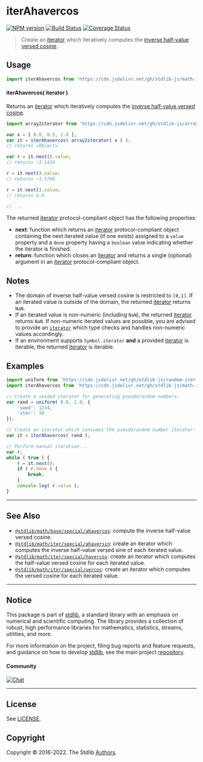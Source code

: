 <!--

@license Apache-2.0

Copyright (c) 2020 The Stdlib Authors.

Licensed under the Apache License, Version 2.0 (the "License");
you may not use this file except in compliance with the License.
You may obtain a copy of the License at

   http://www.apache.org/licenses/LICENSE-2.0

Unless required by applicable law or agreed to in writing, software
distributed under the License is distributed on an "AS IS" BASIS,
WITHOUT WARRANTIES OR CONDITIONS OF ANY KIND, either express or implied.
See the License for the specific language governing permissions and
limitations under the License.

-->

# iterAhavercos

[![NPM version][npm-image]][npm-url] [![Build Status][test-image]][test-url] [![Coverage Status][coverage-image]][coverage-url] <!-- [![dependencies][dependencies-image]][dependencies-url] -->

> Create an [iterator][mdn-iterator-protocol] which iteratively computes the [inverse half-value versed cosine][@stdlib/math/base/special/ahavercos].

<!-- Section to include introductory text. Make sure to keep an empty line after the intro `section` element and another before the `/section` close. -->

<section class="intro">

</section>

<!-- /.intro -->

<!-- Package usage documentation. -->



<section class="usage">

## Usage

```javascript
import iterAhavercos from 'https://cdn.jsdelivr.net/gh/stdlib-js/math-iter-special-ahavercos@deno/mod.js';
```

#### iterAhavercos( iterator )

Returns an [iterator][mdn-iterator-protocol] which iteratively computes the [inverse half-value versed cosine][@stdlib/math/base/special/ahavercos].

```javascript
import array2iterator from 'https://cdn.jsdelivr.net/gh/stdlib-js/array-to-iterator@deno/mod.js';

var x = [ 0.0, 0.5, 1.0 ];
var it = iterAhavercos( array2iterator( x ) );
// returns <Object>

var r = it.next().value;
// returns ~3.1416

r = it.next().value;
// returns ~1.5708

r = it.next().value;
// returns 0.0

// ...
```

The returned [iterator][mdn-iterator-protocol] protocol-compliant object has the following properties:

-   **next**: function which returns an [iterator][mdn-iterator-protocol] protocol-compliant object containing the next iterated value (if one exists) assigned to a `value` property and a `done` property having a `boolean` value indicating whether the iterator is finished.
-   **return**: function which closes an [iterator][mdn-iterator-protocol] and returns a single (optional) argument in an [iterator][mdn-iterator-protocol] protocol-compliant object.

</section>

<!-- /.usage -->

<!-- Package usage notes. Make sure to keep an empty line after the `section` element and another before the `/section` close. -->

<section class="notes">

## Notes

-   The domain of inverse half-value versed cosine is restricted to `[0,1]`. If an iterated value is outside of the domain, the returned [iterator][mdn-iterator-protocol] returns `NaN`.
-   If an iterated value is non-numeric (including `NaN`), the returned [iterator][mdn-iterator-protocol] returns `NaN`. If non-numeric iterated values are possible, you are advised to provide an [`iterator`][mdn-iterator-protocol] which type checks and handles non-numeric values accordingly.
-   If an environment supports `Symbol.iterator` **and** a provided [iterator][mdn-iterator-protocol] is iterable, the returned [iterator][mdn-iterator-protocol] is iterable.

</section>

<!-- /.notes -->

<!-- Package usage examples. -->

<section class="examples">

## Examples

<!-- eslint no-undef: "error" -->

```javascript
import uniform from 'https://cdn.jsdelivr.net/gh/stdlib-js/random-iter-uniform@deno/mod.js';
import iterAhavercos from 'https://cdn.jsdelivr.net/gh/stdlib-js/math-iter-special-ahavercos@deno/mod.js';

// Create a seeded iterator for generating pseudorandom numbers:
var rand = uniform( 0.0, 1.0, {
    'seed': 1234,
    'iter': 10
});

// Create an iterator which consumes the pseudorandom number iterator:
var it = iterAhavercos( rand );

// Perform manual iteration...
var r;
while ( true ) {
    r = it.next();
    if ( r.done ) {
        break;
    }
    console.log( r.value );
}
```

</section>

<!-- /.examples -->

<!-- Section to include cited references. If references are included, add a horizontal rule *before* the section. Make sure to keep an empty line after the `section` element and another before the `/section` close. -->

<section class="references">

</section>

<!-- /.references -->

<!-- Section for related `stdlib` packages. Do not manually edit this section, as it is automatically populated. -->

<section class="related">

* * *

## See Also

-   <span class="package-name">[`@stdlib/math/base/special/ahavercos`][@stdlib/math/base/special/ahavercos]</span><span class="delimiter">: </span><span class="description">compute the inverse half-value versed cosine.</span>
-   <span class="package-name">[`@stdlib/math/iter/special/ahaversin`][@stdlib/math/iter/special/ahaversin]</span><span class="delimiter">: </span><span class="description">create an iterator which computes the inverse half-value versed sine of each iterated value.</span>
-   <span class="package-name">[`@stdlib/math/iter/special/havercos`][@stdlib/math/iter/special/havercos]</span><span class="delimiter">: </span><span class="description">create an iterator which computes the half-value versed cosine for each iterated value.</span>
-   <span class="package-name">[`@stdlib/math/iter/special/vercos`][@stdlib/math/iter/special/vercos]</span><span class="delimiter">: </span><span class="description">create an iterator which computes the versed cosine for each iterated value.</span>

</section>

<!-- /.related -->

<!-- Section for all links. Make sure to keep an empty line after the `section` element and another before the `/section` close. -->


<section class="main-repo" >

* * *

## Notice

This package is part of [stdlib][stdlib], a standard library with an emphasis on numerical and scientific computing. The library provides a collection of robust, high performance libraries for mathematics, statistics, streams, utilities, and more.

For more information on the project, filing bug reports and feature requests, and guidance on how to develop [stdlib][stdlib], see the main project [repository][stdlib].

#### Community

[![Chat][chat-image]][chat-url]

---

## License

See [LICENSE][stdlib-license].


## Copyright

Copyright &copy; 2016-2022. The Stdlib [Authors][stdlib-authors].

</section>

<!-- /.stdlib -->

<!-- Section for all links. Make sure to keep an empty line after the `section` element and another before the `/section` close. -->

<section class="links">

[npm-image]: http://img.shields.io/npm/v/@stdlib/math-iter-special-ahavercos.svg
[npm-url]: https://npmjs.org/package/@stdlib/math-iter-special-ahavercos

[test-image]: https://github.com/stdlib-js/math-iter-special-ahavercos/actions/workflows/test.yml/badge.svg?branch=main
[test-url]: https://github.com/stdlib-js/math-iter-special-ahavercos/actions/workflows/test.yml?query=branch:main

[coverage-image]: https://img.shields.io/codecov/c/github/stdlib-js/math-iter-special-ahavercos/main.svg
[coverage-url]: https://codecov.io/github/stdlib-js/math-iter-special-ahavercos?branch=main

<!--

[dependencies-image]: https://img.shields.io/david/stdlib-js/math-iter-special-ahavercos.svg
[dependencies-url]: https://david-dm.org/stdlib-js/math-iter-special-ahavercos/main

-->

[chat-image]: https://img.shields.io/gitter/room/stdlib-js/stdlib.svg
[chat-url]: https://gitter.im/stdlib-js/stdlib/

[stdlib]: https://github.com/stdlib-js/stdlib

[stdlib-authors]: https://github.com/stdlib-js/stdlib/graphs/contributors

[umd]: https://github.com/umdjs/umd
[es-module]: https://developer.mozilla.org/en-US/docs/Web/JavaScript/Guide/Modules

[deno-url]: https://github.com/stdlib-js/math-iter-special-ahavercos/tree/deno
[umd-url]: https://github.com/stdlib-js/math-iter-special-ahavercos/tree/umd
[esm-url]: https://github.com/stdlib-js/math-iter-special-ahavercos/tree/esm

[stdlib-license]: https://raw.githubusercontent.com/stdlib-js/math-iter-special-ahavercos/main/LICENSE

[mdn-iterator-protocol]: https://developer.mozilla.org/en-US/docs/Web/JavaScript/Reference/Iteration_protocols#The_iterator_protocol

<!-- <related-links> -->

[@stdlib/math/base/special/ahavercos]: https://github.com/stdlib-js/math-base-special-ahavercos/tree/deno

[@stdlib/math/iter/special/ahaversin]: https://github.com/stdlib-js/math-iter-special-ahaversin/tree/deno

[@stdlib/math/iter/special/havercos]: https://github.com/stdlib-js/math-iter-special-havercos/tree/deno

[@stdlib/math/iter/special/vercos]: https://github.com/stdlib-js/math-iter-special-vercos/tree/deno

<!-- </related-links> -->

</section>

<!-- /.links -->
